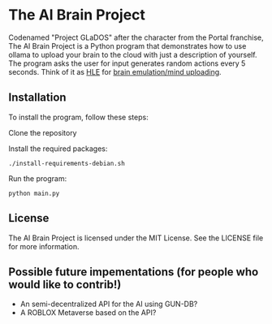 # The AI Brain Project

Codenamed "Project GLaDOS" after the character from the Portal franchise, The AI Brain Project is a Python program that demonstrates how to use ollama to upload your brain to the cloud with just a description of yourself. The program asks the user for input generates random actions every 5 seconds. Think of it as [HLE](https://en.wikipedia.org/wiki/UltraHLE) for [brain emulation/mind uploading](https://en.wikipedia.org/wiki/Mind_uploading).

## Installation

To install the program, follow these steps:

Clone the repository

Install the required packages:

```
./install-requirements-debian.sh
```


Run the program:

```
python main.py
```

## License

The AI Brain Project is licensed under the MIT License. See the LICENSE file for more information.

## Possible future impementations (for people who would like to contrib!)

* An semi-decentralized API for the AI using GUN-DB?
* A ROBLOX Metaverse based on the API?
